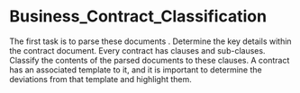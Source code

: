 # Business_Contract_Classification
The first task is to parse these documents . Determine the key details within the contract document. Every contract has clauses  and sub-clauses. Classify the contents of the parsed documents to these clauses.  A contract has an associated template to it, and it is important to determine the deviations  from that template and highlight them.

